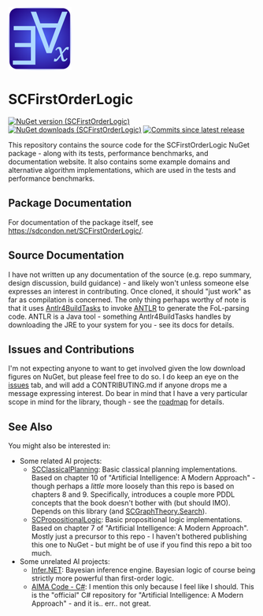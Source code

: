 ﻿![SCFirstOrderLogic Icon](src/SCFirstOrderLogic-128.png)

# SCFirstOrderLogic

[![NuGet version (SCFirstOrderLogic)](https://img.shields.io/nuget/v/SCFirstOrderLogic.svg?style=flat-square)](https://www.nuget.org/packages/SCFirstOrderLogic/) 
[![NuGet downloads (SCFirstOrderLogic)](https://img.shields.io/nuget/dt/SCFirstOrderLogic.svg?style=flat-square)](https://www.nuget.org/packages/SCFirstOrderLogic/) 
[![Commits since latest release](https://img.shields.io/github/commits-since/sdcondon/SCFirstOrderLogic/latest?style=flat-square)](https://github.com/sdcondon/SCFirstOrderLogic/compare/latest-release...main)

This repository contains the source code for the SCFirstOrderLogic NuGet package - along with its tests, performance benchmarks, and documentation website.
It also contains some example domains and alternative algorithm implementations, which are used in the tests and performance benchmarks. 

## Package Documentation

For documentation of the package itself, see https://sdcondon.net/SCFirstOrderLogic/.

## Source Documentation

I have not written up any documentation of the source (e.g. repo summary, design discussion, build guidance) - and likely won't unless someone else expresses an interest in contributing.
Once cloned, it should "just work" as far as compilation is concerned.
The only thing perhaps worthy of note is that it uses [Antlr4BuildTasks](https://github.com/kaby76/Antlr4BuildTasks) to invoke [ANTLR](https://www.antlr.org/) to generate the FoL-parsing code.
ANTLR is a Java tool - something Antlr4BuildTasks handles by downloading the JRE to your system for you - see its docs for details.

## Issues and Contributions

I'm not expecting anyone to want to get involved given the low download figures on NuGet, but please feel free to do so.
I do keep an eye on the [issues](https://github.com/sdcondon/SCFirstOrderLogic/issues) tab, and will add a CONTRIBUTING.md if anyone drops me a message expressing interest.
Do bear in mind that I have a very particular scope in mind for the library, though - see the [roadmap](https://sdcondon.net/SCFirstOrderLogic/roadmap.md) for details.

## See Also

You might also be interested in:

* Some related AI projects: 
  * [SCClassicalPlanning](https://github.com/sdcondon/SCClassicalPlanning): Basic classical planning implementations. Based on chapter 10 of "Artificial Intelligence: A Modern Approach" - though perhaps a _little_ more loosely than this repo is based on chapters 8 and 9. Specifically, introduces a couple more PDDL concepts that the book doesn't bother with (but should IMO). Depends on this library (and [SCGraphTheory.Search](https://github.com/sdcondon/SCGraphTheory.Search)).
  * [SCPropositionalLogic](https://github.com/sdcondon/SCPropositionalLogic): Basic propositional logic implementations. Based on chapter 7 of "Artificial Intelligence: A Modern Approach". Mostly just a precursor to this repo - I haven't bothered publishing this one to NuGet - but might be of use if you find this repo a bit too much.
* Some unrelated AI projects:
  * [Infer.NET](https://github.com/dotnet/infer): Bayesian inference engine. Bayesian logic of course being strictly more powerful than first-order logic.
  * [AIMA Code - C#](https://github.com/aimacode/aima-csharp): I mention this only because I feel like I should. This is the "official" C# repository for "Artificial Intelligence: A Modern Approach" - and it is.. err.. not great.
